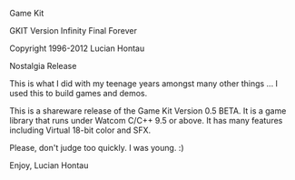 Game Kit

GKIT Version Infinity Final Forever

Copyright 1996-2012 Lucian Hontau

Nostalgia Release

This is what I did with my teenage years amongst many other things ...
I used this to build games and demos.

This is a shareware release of the Game Kit
Version 0.5 BETA. It is a game library that runs
under Watcom C/C++ 9.5 or above. It has many
features including Virtual 18-bit color and
SFX. 

Please, don't judge too quickly. I was young. :)

Enjoy,
Lucian Hontau
